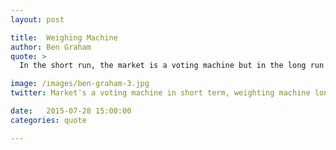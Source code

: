 ```yaml
---
layout: post

title:  Weighing Machine
author: Ben Graham
quote: >
  In the short run, the market is a voting machine but in the long run it is a weighing machine.

image: /images/ben-graham-3.jpg
twitter: Market's a voting machine in short term, weighting machine long term ... Ben Graham http://quotes.stockflare.com/

date:   2015-07-28 15:00:00
categories: quote

---
```


